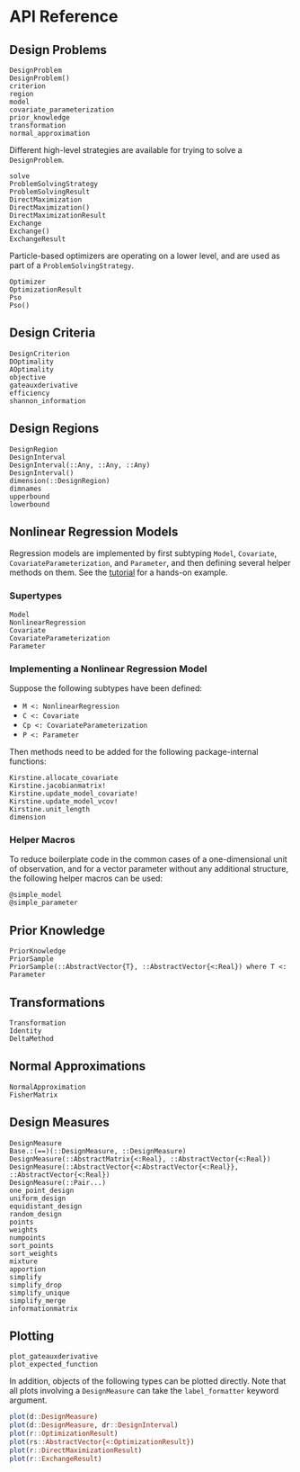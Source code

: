 # API Reference

## Design Problems

```@docs
DesignProblem
DesignProblem()
criterion
region
model
covariate_parameterization
prior_knowledge
transformation
normal_approximation
```

Different high-level strategies are available for trying to solve a `DesignProblem`.

```@docs
solve
ProblemSolvingStrategy
ProblemSolvingResult
DirectMaximization
DirectMaximization()
DirectMaximizationResult
Exchange
Exchange()
ExchangeResult
```

Particle-based optimizers are operating on a lower level,
and are used as part of a `ProblemSolvingStrategy`.

```@docs
Optimizer
OptimizationResult
Pso
Pso()
```

## Design Criteria

```@docs
DesignCriterion
DOptimality
AOptimality
objective
gateauxderivative
efficiency
shannon_information
```

## Design Regions

```@docs
DesignRegion
DesignInterval
DesignInterval(::Any, ::Any, ::Any)
DesignInterval()
dimension(::DesignRegion)
dimnames
upperbound
lowerbound
```

## Nonlinear Regression Models

Regression models are implemented
by first subtyping `Model`, `Covariate`, `CovariateParameterization`, and `Parameter`,
and then defining several helper methods on them.
See the [tutorial](tutorial.md) for a hands-on example.

### Supertypes

```@docs
Model
NonlinearRegression
Covariate
CovariateParameterization
Parameter
```

### Implementing a Nonlinear Regression Model

Suppose the following subtypes have been defined:

  - `M <: NonlinearRegression`
  - `C <: Covariate`
  - `Cp <: CovariateParameterization`
  - `P <: Parameter`

Then methods need to be added for the following package-internal functions:

```@docs
Kirstine.allocate_covariate
Kirstine.jacobianmatrix!
Kirstine.update_model_covariate!
Kirstine.update_model_vcov!
Kirstine.unit_length
dimension
```

### Helper Macros

To reduce boilerplate code in the common cases of a one-dimensional unit of observation,
and for a vector parameter without any additional structure,
the following helper macros can be used:

```@docs
@simple_model
@simple_parameter
```

## Prior Knowledge

```@docs
PriorKnowledge
PriorSample
PriorSample(::AbstractVector{T}, ::AbstractVector{<:Real}) where T <: Parameter
```

## Transformations

```@docs
Transformation
Identity
DeltaMethod
```

## Normal Approximations

```@docs
NormalApproximation
FisherMatrix
```

## Design Measures

```@docs
DesignMeasure
Base.:(==)(::DesignMeasure, ::DesignMeasure)
DesignMeasure(::AbstractMatrix{<:Real}, ::AbstractVector{<:Real})
DesignMeasure(::AbstractVector{<:AbstractVector{<:Real}}, ::AbstractVector{<:Real})
DesignMeasure(::Pair...)
one_point_design
uniform_design
equidistant_design
random_design
points
weights
numpoints
sort_points
sort_weights
mixture
apportion
simplify
simplify_drop
simplify_unique
simplify_merge
informationmatrix
```

## Plotting

```@docs
plot_gateauxderivative
plot_expected_function
```

In addition, objects of the following types can be plotted directly.
Note that all plots involving a `DesignMeasure` can take the `label_formatter` keyword argument.

```julia
plot(d::DesignMeasure)
plot(d::DesignMeasure, dr::DesignInterval)
plot(r::OptimizationResult)
plot(rs::AbstractVector{<:OptimizationResult})
plot(r::DirectMaximizationResult)
plot(r::ExchangeResult)
```
